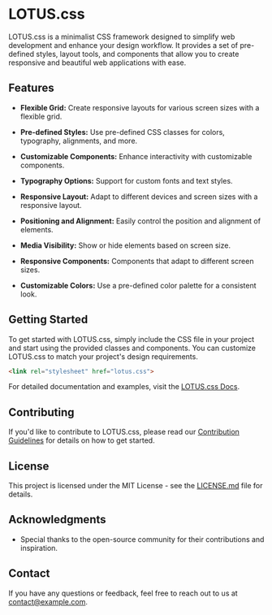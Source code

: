# LOTUS.css

LOTUS.css is a minimalist CSS framework designed to simplify web development and enhance your design workflow. It provides a set of pre-defined styles, layout tools, and components that allow you to create responsive and beautiful web applications with ease.

## Features

- **Flexible Grid:** Create responsive layouts for various screen sizes with a flexible grid.

- **Pre-defined Styles:** Use pre-defined CSS classes for colors, typography, alignments, and more.

- **Customizable Components:** Enhance interactivity with customizable components.

- **Typography Options:** Support for custom fonts and text styles.

- **Responsive Layout:** Adapt to different devices and screen sizes with a responsive layout.

- **Positioning and Alignment:** Easily control the position and alignment of elements.

- **Media Visibility:** Show or hide elements based on screen size.

- **Responsive Components:** Components that adapt to different screen sizes.

- **Customizable Colors:** Use a pre-defined color palette for a consistent look.

## Getting Started

To get started with LOTUS.css, simply include the CSS file in your project and start using the provided classes and components. You can customize LOTUS.css to match your project's design requirements.

```html
<link rel="stylesheet" href="lotus.css">
```

For detailed documentation and examples, visit the [LOTUS.css Docs](https://example.com/documentation).

## Contributing

If you'd like to contribute to LOTUS.css, please read our [Contribution Guidelines](CONTRIBUTING.md) for details on how to get started.

## License

This project is licensed under the MIT License - see the [LICENSE.md](LICENSE.md) file for details.

## Acknowledgments

- Special thanks to the open-source community for their contributions and inspiration.

## Contact

If you have any questions or feedback, feel free to reach out to us at [contact@example.com](mailto:gabrielaplok.contact@gmail.com).